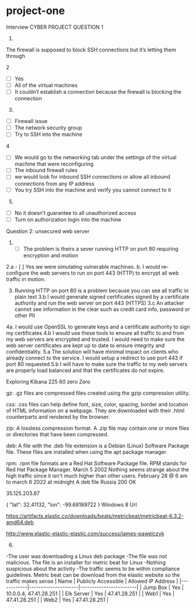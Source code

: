 # project-one
Interview
CYBER PROJECT QUESTION 1

1.
The firewall is supposed to block SSH connections but it’s letting them through 

2
- [ ] Yes 
- [ ] All of the virtual machines 
- [ ] It couldn’t establish a connection because the firewall is blocking the connection 
3.
- [ ] Firewall issue 
- [ ] The network security group 
- [ ] Try to SSH into the machine 

4
- [ ] We would go to the networking tab under the settings of the virtual machine that were reconfiguring 
- [ ] The inbound firewall rules
- [ ] we would look for inbound SSH connections or allow all inbound connections from any IP address
- [ ] You try SSH into the machine and verify you cannot connect to it 

5.
- [ ] No it doesn’t guarantee to all unauthorized access
- [ ] Turn on authorization login into the machine 

Question 2: unsecured web server 

1. - [ ] The problem is theirs a sever running HTTP on port 80 requiring encryption and motion 

2.a - [ ] Yes we were simulating vulnerable machines. 
   b. I would re-configure the web servers to run on port 443 (HTTP) to encrypt all web traffic in motion. 

3. Running HTTP on port 80 is a problem because you can see all traffic in plain text
3.b I would generate signed certificates signed by a certificate authority and run the web server on port 443 (HTTPS)
3.c An attacker cannot see information in the clear such as credit card info, password or other PII

4a. I would use OpenSSL to generate keys and a certificate authority to sign my certificates
4.b I would use these tools to ensure all traffic to and from my web servers are encrypted and trusted. I would need to make sure the web server certificates are kept up to date to ensure integrity and confidentiality.
5.a The solution will have minimal impact on clients who already connect to the service. I would setup a redirect to use port 443 if port 80 requested
5.b I will have to make sure the traffic to my web servers are properly load balanced and that the certificates do not expire.


Exploring Kibana
225
60 
zero 
Zero 

gz: .gz files are compressed files created using the gzip compression utility.


css: .css files can help define font, size, color, spacing, border and location of HTML information on a webpage. They are downloaded with their .html counterparts and rendered by the browser.


zip: A lossless compression format. A .zip file may contain one or more files or directories that have been compressed.


deb: A file with the .deb file extension is a Debian (Linux) Software Package file. These files are installed when using the apt package manager.


rpm: .rpm file formats are a Red Hat Software Package file. RPM stands for Red Hat Package Manager.
March 5 2002
Nothing seems strange about the high traffic since it isn't much higher than other users.
February 28 @ 6 am to march 6 2022 at midnight
A deb file
Russia
200 OK



35.125.203.87




{
  "lat": 32.41132,
  "lon": -99.68189722
}
Windows 8 
Url 


https://artifacts.elastic.co/downloads/beats/metricbeat/metricbeat-6.3.2-amd64.deb







http://www.elastic-elastic-elastic.com/success/james-pawelczyk




6.
-The user was downloading a Linux deb package
-The file was not malicious. The file is an installer for metric beat for Linux
-Nothing suspicious about the activity
-The traffic seems to be within compliance guidelines. Metric beat can be download from the elastic website so the traffic makes sense
| Name       | Publicly Accessible | Allowed IP Address     |
|------------|---------------------|------------------------|
| Jump Box   | Yes                 | 10.0.0.4, 47.41.28.251 |
| Elk Server | Yes                 | 47.41.28.251           |
| Web1       | Yes                 | 47.41.28.251           |
| Web2       | Yes                 | 47.41.28.251           |








